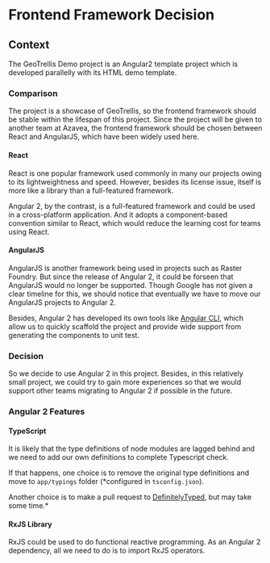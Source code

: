 # Frontend Framework Decision

## Context

The GeoTrellis Demo project is an Angular2 template project which is developed parallelly with its HTML demo template.

### Comparison

The project is a showcase of GeoTrellis, so the frontend framework should be stable within the lifespan of this project. Since the project will be given to another team at Azavea, the frontend framework should be chosen between React and AngularJS, which have been widely used here.

#### React

React is one popular framework used commonly in many our projects owing to its lightweightness and speed. However, besides its license issue, itself is more like a library than a full-featured framework.

Angular 2, by the contrast, is a full-featured framework and could be used in a cross-platform application. And it adopts a component-based convention similar to React, which would reduce the learning cost for teams using React.

#### AngularJS

AngularJS is another framework being used in projects such as Raster Foundry. 
But since the release of Angular 2, it could be forseen that AngularJS would no longer be supported. Though Google has not given a clear timeline for this, we should notice that eventually we have to move our AngularJS projects to Angular 2. 

Besides, Angular 2 has developed its own tools like [Angular CLI](https://cli.angular.io/), which allow us to quickly scaffold the project and provide wide support from generating the components to unit test. 

### Decision

So we decide to use Angular 2 in this project. Besides, in this relatively small project, we could try to gain more experiences so that we would support other teams migrating to Angular 2 if possible in the future.

### Angular 2 Features
#### TypeScript
It is likely that the type definitions of node modules are lagged behind and we need to add our own definitions to complete Typescript check. 

If that happens, one choice is to remove the original type definitions and move to `app/typings` folder (*configured in `tsconfig.json`). 

Another choice is to make a pull request to [DefinitelyTyped](https://github.com/DefinitelyTyped/DefinitelyTyped), but may take some time.*

#### RxJS Library

RxJS could be used to do functional reactive programming.
As an Angular 2 dependency, all we need to do is to import RxJS operators.